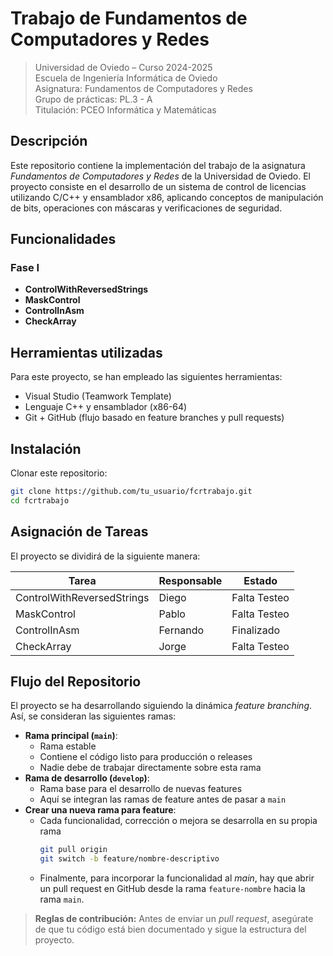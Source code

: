 # Trabajo de Fundamentos de Computadores y Redes

> Universidad de Oviedo – Curso 2024-2025  
> Escuela de Ingeniería Informática de Oviedo   
> Asignatura: Fundamentos de Computadores y Redes  
> Grupo de prácticas: PL.3 - A  
> Titulación: PCEO Informática y Matemáticas
> 

## Descripción
Este repositorio contiene la implementación del trabajo de la asignatura *Fundamentos de Computadores y Redes* de la Universidad de Oviedo. El proyecto consiste en el desarrollo de un sistema de control de licencias utilizando C/C++ y ensamblador x86, aplicando conceptos de manipulación de bits, operaciones con máscaras y verificaciones de seguridad.

## Funcionalidades
### Fase I
- **ControlWithReversedStrings**
- **MaskControl**
- **ControlInAsm**
- **CheckArray**


## Herramientas utilizadas
Para este proyecto, se han empleado las siguientes herramientas:
- Visual Studio (Teamwork Template)
- Lenguaje C++ y ensamblador (x86-64)
- Git + GitHub (flujo basado en feature branches y pull requests)

## Instalación
Clonar este repositorio:
```bash
git clone https://github.com/tu_usuario/fcrtrabajo.git
cd fcrtrabajo
```


## Asignación de Tareas
El proyecto se dividirá de la siguiente manera:

| Tarea                | Responsable       | Estado |
|----------------------|-------------------|------------------|
| ControlWithReversedStrings | Diego |Falta Testeo           |
| MaskControl          | Pablo |Falta Testeo           |
| ControlInAsm         | Fernando |Finalizado         |
| CheckArray           | Jorge |Falta Testeo           |


## Flujo del Repositorio

El proyecto se ha desarrollando siguiendo la dinámica *feature branching*. Así, se consideran las siguientes ramas:

- **Rama principal (`main`)**:
  - Rama estable
  - Contiene el código listo para producción o releases
  - Nadie debe de trabajar directamente sobre esta rama
- **Rama de desarrollo (`develop`)**:
  - Rama base para el desarrollo de nuevas features
  - Aquí se integran las ramas de feature antes de pasar a `main`
- **Crear una nueva rama para feature**:
  - Cada funcionalidad, corrección o mejora se desarrolla en su propia rama
    ```bash
    git pull origin
    git switch -b feature/nombre-descriptivo
    ```
  - Finalmente, para incorporar la funcionalidad al *main*, hay que abrir un pull request en GitHub desde la rama `feature-nombre` hacia la rama `main`.


> **Reglas de contribución:** Antes de enviar un *pull request*, asegúrate de que tu código está bien documentado y sigue la estructura del proyecto.

